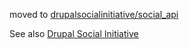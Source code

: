 moved to [drupalsocialinitiative/social_api](https://github.com/drupalsocialinitiative/social_api)

See also [Drupal Social Initiative](https://groups.drupal.org/social-initiative?page=1)
